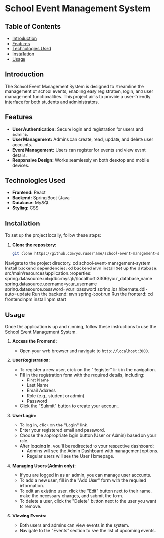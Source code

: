 # School Event Management System

## Table of Contents
- [Introduction](#introduction)
- [Features](#features)
- [Technologies Used](#technologies-used)
- [Installation](#installation)
- [Usage](#usage)

## Introduction
The School Event Management System is designed to streamline the management of school events, enabling easy registration, login, and user management functionalities. This project aims to provide a user-friendly interface for both students and administrators.

## Features
- **User Authentication:** Secure login and registration for users and admins.
- **User Management:** Admins can create, read, update, and delete user accounts.
- **Event Management:** Users can register for events and view event details.
- **Responsive Design:** Works seamlessly on both desktop and mobile devices.

## Technologies Used
- **Frontend:** React
- **Backend:** Spring Boot (Java)
- **Database:** MySQL
- **Styling:** CSS

## Installation
To set up the project locally, follow these steps:

1. **Clone the repository:**
   ```bash
   git clone https://github.com/yourusername/school-event-management-system.git
Navigate to the project directory:
cd school-event-management-system
Install backend dependencies:
cd backend
mvn install
Set up the database:
src/main/resources/application.properties:
spring.datasource.url=jdbc:mysql://localhost:3306/your_database_name
spring.datasource.username=your_username
spring.datasource.password=your_password
spring.jpa.hibernate.ddl-auto=update
Run the backend:
mvn spring-boot:run
Run the frontend:
cd frontend
npm install
npm start

## Usage
Once the application is up and running, follow these instructions to use the School Event Management System.

1. **Access the Frontend:**
   - Open your web browser and navigate to `http://localhost:3000`.

2. **User Registration:**
   - To register a new user, click on the "Register" link in the navigation.
   - Fill in the registration form with the required details, including:
     - First Name
     - Last Name
     - Email Address
     - Role (e.g., student or admin)
     - Password
   - Click the "Submit" button to create your account.

3. **User Login:**
   - To log in, click on the "Login" link.
   - Enter your registered email and password.
   - Choose the appropriate login button (User or Admin) based on your role.
   - After logging in, you'll be redirected to your respective dashboard:
     - Admins will see the Admin Dashboard with management options.
     - Regular users will see the User Homepage.

4. **Managing Users (Admin only):**
   - If you are logged in as an admin, you can manage user accounts.
   - To add a new user, fill in the "Add User" form with the required information.
   - To edit an existing user, click the "Edit" button next to their name, make the necessary changes, and submit the form.
   - To delete a user, click the "Delete" button next to the user you want to remove.

5. **Viewing Events:**
   - Both users and admins can view events in the system.
   - Navigate to the "Events" section to see the list of upcoming events.





